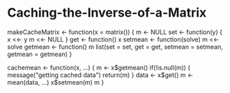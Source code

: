 # Caching-the-Inverse-of-a-Matrix
makeCacheMatrix <- function(x = matrix()) {
        m <- NULL
        set <- function(y) {
                x <<- y
                m <<- NULL
        }
        get <- function() x
        setmean <- function(solve) m <<- solve
        getmean <- function() m
        list(set = set, get = get,
             setmean = setmean,
             getmean = getmean)
}

cachemean <- function(x, ...) {
        m <- x$getmean()
        if(!is.null(m)) {
                message("getting cached data")
                return(m)
        }
        data <- x$get()
        m <- mean(data, ...)
        x$setmean(m)
        m
}
